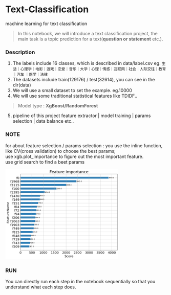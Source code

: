 # Text-Classification
machine learning for text classification
>In this notebook, we will introduce a text classification project, the main task is a topic prediction for a text(**question or statement** etc.).<br>

### Description
1. The labels include 16 classes, which is described in data/label.csv
 eg. <small>生活｜心理学｜电影｜游戏｜恋爱｜音乐｜大学｜心理｜情感｜互联网｜社会｜人际交往｜教育｜汽车	｜医学｜法律</small>
2. The datasets include train(129176) / test(32614), you can see in the dir(data)<br>
3. We will use a small dataset to set the example. eg.10000<br>
4. We will use some traditional statistical features like TDIDF..<br>
>Model type : **XgBoost/RandomForest**
5. pipeline of this project
feature extractor | model training | params selection  | data balance etc..

### NOTE
for about feature selection / params selection :
you use the inline function, like CV(cross validation) to choose the best params; <br>use xgb.plot_importance to figure out the most important feature.<br> use grid search to find a beet params

<img src="./images/feature.png" width="70%" height="70%">

### RUN
You can directly run each step in the notebook sequentially so that you understand what each step does.
